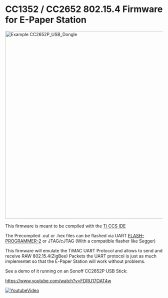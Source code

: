 # CC1352 / CC2652 802.15.4 Firmware for E-Paper Station

<a href="CC2652P_USB_Dongle.jpg"><img width="600" alt="Example CC2652P_USB_Dongle" src="CC2652P_USB_Dongle.jpg"></a>

This firmware is meant to be compiled with the [Ti CCS IDE](https://www.ti.com/tool/CCSTUDIO)

The Precompiled .out or .hex files can be flashed via UART [FLASH-PROGRAMMER-2](https://www.ti.com/tool/download/FLASH-PROGRAMMER-2/1.8.2) or JTAG/cJTAG (With a compatible flasher like Segger)

This firmware will emulate the TiMAC UART Protocol and allows to send and receive RAW 802.15.4(ZigBee) Packets
the UART protocol is just as much implementet so that the E-Paper Station will work without problems.

See a demo of it running on an Sonoff CC2652P USB Stick:

https://www.youtube.com/watch?v=FDRU17OAT4w

[![YoutubeVideo](https://img.youtube.com/vi/FDRU17OAT4w/0.jpg)](https://www.youtube.com/watch?v=FDRU17OAT4w)
